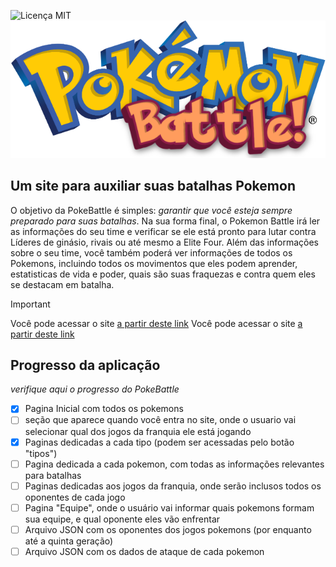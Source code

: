 ![Licença MIT](https://img.shields.io/github/license/Gabrieli-PJ/pokemon-battle?style=flat&labelColor=FFCB05)
<img src="/public/LogoBattle.png">
## Um site para auxiliar suas batalhas Pokemon
O objetivo da PokeBattle é simples: _garantir que você esteja sempre preparado para suas batalhas_. Na sua forma final, o Pokemon Battle irá ler as informações do seu time e verificar se ele está pronto para lutar contra Líderes de ginásio, rivais ou até mesmo a Elite Four.
Além das informações sobre o seu time, você também poderá ver informações de todos os Pokemons, incluindo todos os movimentos que eles podem aprender, estatisticas de vida e poder, quais são suas fraquezas e contra quem eles se destacam em batalha.

> [!IMPORTANT]
> Você pode acessar o site [a partir deste link](pokemon-battle-rho.vercel.app) 
> Você pode acessar o site [a partir deste link](https://pokemon-battle-rho.vercel.app) 
## Progresso da aplicação

_verifique aqui o progresso do PokeBattle_
- [x] Pagina Inicial com todos os pokemons
- [ ] seção que aparece quando você entra no site, onde o usuario vai selecionar qual dos jogos da franquia ele está jogando
- [x] Paginas dedicadas a cada tipo (podem ser acessadas pelo botão "tipos")
- [ ] Pagina dedicada a cada pokemon, com todas as informações relevantes para batalhas
- [ ] Paginas dedicadas aos jogos da franquia, onde serão inclusos todos os oponentes de cada jogo
- [ ] Pagina "Equipe", onde o usuário vai informar quais pokemons formam sua equipe, e qual oponente eles vão enfrentar
- [ ] Arquivo JSON com os oponentes dos jogos pokemons (por enquanto até a quinta geração)
- [ ] Arquivo JSON com os dados de ataque de cada pokemon